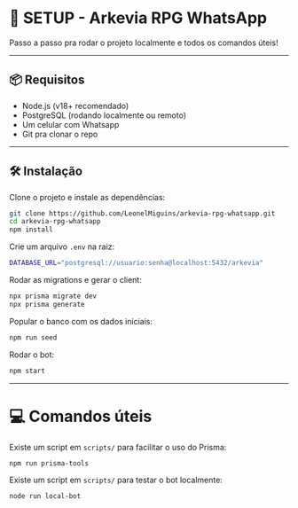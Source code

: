 # 🚀 SETUP - Arkevia RPG WhatsApp

Passo a passo pra rodar o projeto localmente e todos os comandos úteis!

---

## 📦 Requisitos

- Node.js (v18+ recomendado)
- PostgreSQL (rodando localmente ou remoto)
- Um celular com Whatsapp
- Git pra clonar o repo

---

## 🛠️ Instalação

Clone o projeto e instale as dependências:

```bash
git clone https://github.com/LeonelMiguins/arkevia-rpg-whatsapp.git
cd arkevia-rpg-whatsapp
npm install
```

Crie um arquivo `.env` na raiz:

```bash
DATABASE_URL="postgresql://usuario:senha@localhost:5432/arkevia"
```

Rodar as migrations e gerar o client:

```bash
npx prisma migrate dev
npx prisma generate
```

Popular o banco com os dados iniciais:

```bash
npm run seed
```

Rodar o bot:

```bash
npm start
```

---

# 💻 Comandos úteis

Existe um script em `scripts/` para facilitar o uso do Prisma:

```bash
npm run prisma-tools
```

Existe um script em `scripts/` para testar o bot localmente:

```bash
node run local-bot
```